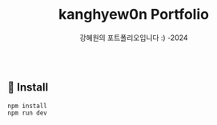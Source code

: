 
<br/>

<h1 align="center">kanghyew0n Portfolio</h1>
<p align="center">
 강혜원의 포트폴리오입니다 :) -2024</p>

<br/>
<br/>

## 🔩 Install

```
npm install 
npm run dev
```

<br/>
